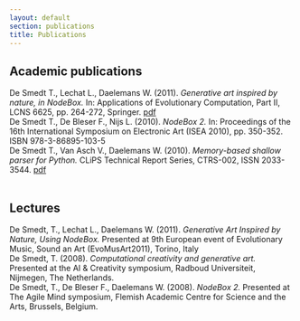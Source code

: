 ```yaml
---
layout: default
section: publications
title: Publications
---
```

<h2>Academic publications</h2>

<div class="publication box">De Smedt T., Lechat L., Daelemans W. (2011). <cite>Generative art inspired by nature, in NodeBox.</cite> In: Applications of Evolutionary Computation, Part II, LCNS 6625, pp. 264-272, Springer. <a href="http://www.clips.ua.ac.be/sites/default/files/desmedt-generative-art.pdf">pdf</a></div>

<div class="publication box">De Smedt T., De Bleser F., Nijs L. (2010). <cite>NodeBox 2.</cite> In: Proceedings of the 16th International Symposium on Electronic Art (ISEA 2010), pp. 350-352. ISBN 978-3-86895-103-5</div>

<div class="publication box">De Smedt T., Van Asch V., Daelemans W. (2010). <cite>Memory-based shallow parser for Python.</cite> CLiPS Technical Report Series, CTRS-002, ISSN 2033-3544. <a href="http://www.clips.ua.ac.be/sites/default/files/ctrs-002.pdf">pdf</a></div>

<br>
<h2>Lectures</h2>

<div class="lecture box">De Smedt, T., Lechat L., Daelemans W. (2011).  <cite>Generative Art Inspired by Nature, Using NodeBox.</cite> Presented at 9th European event of Evolutionary Music, Sound an Art (EvoMusArt2011), Torino, Italy</div>

<div class="lecture box">De Smedt, T. (2008). <cite>Computational creativity and generative art.</cite> Presented at the AI &amp; Creativity symposium, Radboud Universiteit, Nijmegen, The Netherlands.</div>

<div class="lecture box">De Smedt, T., De Bleser F., Daelemans W. (2008). <cite>NodeBox 2.</cite> Presented at The Agile Mind symposium, Flemish Academic Centre for Science and the Arts, Brussels, Belgium.</div>